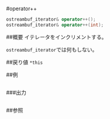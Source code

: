#operator++
```cpp
ostreambuf_iterator& operator++();
ostreambuf_iterator& operator++(int);
```

##概要
イテレータをインクリメントする。

`ostreambuf_iterator`では何もしない。


##戻り値
`*this`


##例
```cpp
```

###出力
```
```

##参照

